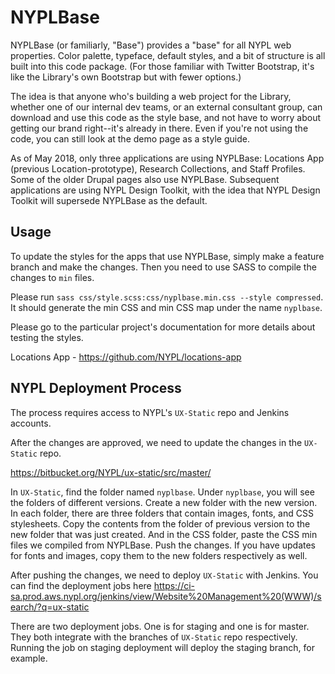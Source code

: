 # NYPLBase #

NYPLBase (or familiarly, "Base") provides a "base" for all NYPL web properties. Color palette, typeface, default styles, and a bit of structure is all built into this code package. (For those familiar with Twitter Bootstrap, it's like the Library's own Bootstrap but with fewer options.)

The idea is that anyone who's building a web project for the Library, whether one of our internal dev teams, or an external consultant group, can download and use this code as the style base, and not have to worry about getting our brand right--it's already in there. Even if you're not using the code, you can still look at the demo page as a style guide.

As of May 2018, only three applications are using NYPLBase: Locations App (previous Location-prototype), Research Collections, and Staff Profiles. Some of the older Drupal pages also use NYPLBase. Subsequent applications are using NYPL Design Toolkit, with the idea that NYPL Design Toolkit will supersede NYPLBase as the default.

## Usage ##
To update the styles for the apps that use NYPLBase, simply make a feature branch and make the changes. Then you need to use SASS to compile the changes to `min` files.

Please run
`sass css/style.scss:css/nyplbase.min.css --style compressed`. It should generate the min CSS and min CSS map under the name `nyplbase`.

Please go to the particular project's documentation for more details about testing the styles.

Locations App - https://github.com/NYPL/locations-app

## NYPL Deployment Process ##
The process requires access to NYPL's `UX-Static` repo and Jenkins accounts.

After the changes are approved, we need to update the changes in the `UX-Static` repo.

https://bitbucket.org/NYPL/ux-static/src/master/

In `UX-Static`, find the folder named `nyplbase`. Under `nyplbase`, you will see the folders of different versions. Create a new folder with the new version. In each folder, there are three folders that contain images, fonts, and CSS stylesheets. Copy the contents from the folder of previous version to the new folder that was just created. And in the CSS folder, paste the CSS min files we compiled from NYPLBase. Push the changes. If you have updates for fonts and images, copy them to the new folders respectively as well.

After pushing the changes, we need to deploy `UX-Static` with Jenkins. You can find the deployment jobs here
https://ci-sa.prod.aws.nypl.org/jenkins/view/Website%20Management%20(WWW)/search/?q=ux-static

There are two deployment jobs. One is for staging and one is for master. They both integrate with the branches of `UX-Static` repo respectively. Running the job on staging deployment will deploy the staging branch, for example.
